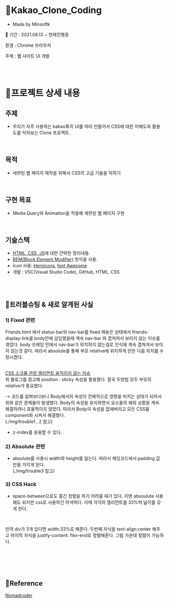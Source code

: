 # 🥊Kakao_Clone_Coding  

* Made by Minsoftk  

📆 기간 : 2021.06.13 ~ 현재진행중  

환경 : Chrome 브라우저  

주제 : 웹 사이트 UI 개발

<br/>
<br/>

# 📑프로젝트 상세 내용
## 주제
* 우리가 자주 사용하는 kakao톡의 UI를 따라 만들어서 CSS에 대한 이해도와 활용도를 익혀보는 Clone 프로젝트.
<br/>

## 목적
* 세련된 웹 페이지 제작을 위해서 CSS의 고급 기술을 익히기
<br/>

## 구현 목표
* Media Query와 Animation을 적용해 세련된 웹 페이지 구현
<br/>

## 기술스택
* [HTML, CSS, JS](https://github.com/MinsoftK/TIL/tree/master/HTML-CSS-JS)에 대한 간략한 정리내용.
* [BEM(Block Element Modifier)](https://velog.io/@ylem76/BEM) 방식을 사용.
* Icon 사용: [Heroicons](https://heroicons.dev/), [font Awesome](https://fontawesome.com/)
* 개발 : VSC(Visual Studio Code), GitHub, HTML, CSS

<br/>
<br/>

## 🔔트러블슈팅 & 새로 알게된 사실
### 1) Fixed 관련
 Friends.html 에서 status-bar와 nav-bar를 fixed 해놓은 상태에서 friends-display-link를 body안에 삽입했을때 계속 nav-bar 와 겹쳐져서 보이지 않는 이슈를 겪었다. body 프레임 안에서 nav-bar가 위치하지 않는걸로 인식돼 계속 겹쳐져서 보이지 않는것 같다. 따라서 absolute를 통해 부모 relative에 위치하게 만든 다음 위치를 수정시켰다.  
<br/>

[CSS 스크롤 관련 엘리먼트 움직이지 않는 이슈](https://www.notion.so/minsoftk/39b928dcefd84677992333ed08379a42#dddc90c8e1144638a3811e0d099c1dd6)  
위 블로그를 참고해 position : sticky 속성을 활용했다. 결국 두방법 모두 부모의 relative가 중요했다.

-> 코드를 살펴보다보니 Body에서의 속성이 전체적으로 영향을 미치는 상태가 되어서 위와 같은 문제들이 발생했다. Body의 속성을 유지하면서 요소들의 예외 상황을 계속 해결하려니 효율적이지 않았다. 따라서 Body의 속성을 없애버리고 모든 CSS를 component화 시켜서 해결했다.  
(./img/trouble1 , 2 참고)

* z-index를 응용할 수 있다.

### 2) Absolute 관련
 * absolute를 사용시 width와 height를 잃는다. 따라서 해당코드에서 padding 값만을 가지게 된다.  
 (./img/trouble3 참고)

### 3) CSS Hack
* space-between으로도 중간 정렬을 하기 어려울 때가 있다. 이땐 absoulute 사용해도 되지만 css로 사용하긴 어색허다. 이때 각각의 엘리먼트를 33%씩 넓이를 갖게 한다.  
<br/>

만약 div가 3개 있다면 width:33%로 해준다.
두번째 자식을 text-align:center 해주고
마지막 자식을 justify-content: flex-end로 정렬해준다.
그럼 가운데 정렬이 가능하다.



<br/>
<br/>
<br/>
<br/>

## 📕Reference
[Nomadcoder](https://nomadcoders.co/)
